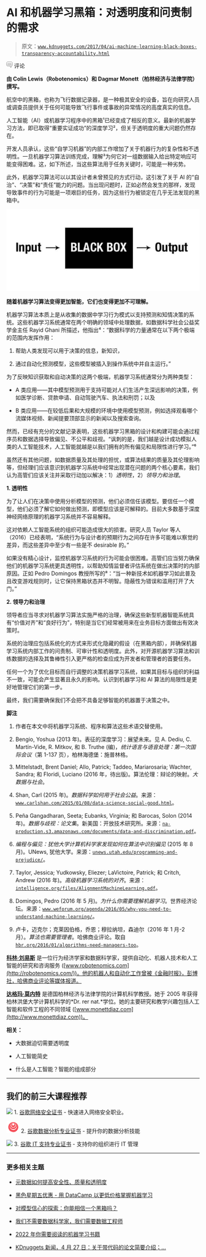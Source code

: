 # AI 和机器学习黑箱：对透明度和问责制的需求

> 原文：[`www.kdnuggets.com/2017/04/ai-machine-learning-black-boxes-transparency-accountability.html`](https://www.kdnuggets.com/2017/04/ai-machine-learning-black-boxes-transparency-accountability.html)

![c](img/3d9c022da2d331bb56691a9617b91b90.png) 评论

**由 Colin Lewis（Robotenomics）和 Dagmar Monett（柏林经济与法律学院）撰写。**

航空中的黑箱，也称为飞行数据记录器，是一种极其安全的设备，旨在向研究人员或调查员提供关于任何可能导致飞行事件或事故的异常情况的高度真实的信息。

人工智能（AI）或机器学习程序中的黑箱¹已经变成了相反的意义。最新的机器学习方法，即已取得“重要实证成功”的深度学习²，但关于透明度的重大问题仍然存在。

开发人员承认，这些“自学习机器”的内部工作增加了关于机器行为的复杂性和不透明性。一旦机器学习算法训练完成，理解³为何它对一组数据输入给出特定响应可能变得困难。这，如下所述，当这些算法用于任务关键时，可能是一种劣势。

此外，机器学习算法可以以其设计者未曾预见的方式行动，这引发了关于 AI 的“自治”、“决策”和“责任”能力的问题。当出现问题时，正如必然会发生的那样，发现导致事件的行为可能是一项艰巨的任务，因为这些行为被锁定在几乎无法发现的黑箱中。

![黑箱](img/99fc6f58785746d59b0567f0aa960761.png)

**随着机器学习算法变得更加智能，它们也变得更加不可理解。**

机器学习算法本质上是从收集的数据中学习行为模式以支持预测和知情决策的系统。这些机器学习系统通常在两个明确的领域中处理数据，如数据科学社会公益奖学金主任 Rayid Ghani 所描述，他指出⁴：“数据科学的力量通常在以下两个极端的范围内发挥作用：

1.  帮助人类发现可以用于决策的信息，新知识，

1.  通过自动化预测模型，这些模型被插入到操作系统中并自主运行。”

为了反映知识获取和自动决策的这两个极端，机器学习系统通常分为两种类型：

+   A 类应用——其中模型预测用于支持可能对人们生活产生深远影响的决策，例如医学诊断、贷款申请、自动驾驶汽车、执法和刑罚；以及

+   B 类应用——在较低后果和大规模的环境中使用模型预测，例如选择观看哪个流媒体视频、新闻提要顶部显示的新闻以及搜索查询。

然而，已经有充分的文献记录表明，这些机器学习黑箱的设计和构建可能会通过程序员和数据选择导致偏见、不公平和歧视。“讽刺的是，我们越是设计成功模拟人类的人工智能技术，人工智能就越是以我们拥有的所有偏见和局限性进行学习。”⁶

虽然还有其他问题，如数据质量及其处理的担忧，或算法结果的质量及其伦理影响等，但经理们应该意识到机器学习系统中经常出现潜在问题的两个核心要素，我们认为高管们应该关注并采取行动加以解决：1）*透明性*，2）*领导力和治理*。

**1. 透明性**

为了让人们在决策中使用分析模型的预测，他们必须信任该模型。要信任一个模型，他们必须了解它如何做出预测，即模型应该是可解释的。目前大多数基于深度神经网络原理的机器学习系统并不容易解释。

这对依赖人工智能系统的组织可能造成很大的损害。研究人员 Taylor 等人（2016）已经表明，“系统行为与设计者的预期行为之间存在许多可能难以察觉的差异，而这些差异中至少有一些是不 desirable 的。”

如果没有精心设计，监控机器学习系统的行为可能会很困难。高管们应当努力确保他们的机器学习系统更具透明性，以帮助知情监督者评估系统在做出决策时的内部原因。正如 Pedro Domingos 教授所写的⁸：“当一种新技术如机器学习如此普及且改变游戏规则时，让它保持黑箱状态并不明智。隐蔽性为错误和滥用打开了大门。”

**2. 领导力和治理**

领导者应当寻求对机器学习算法实施严格的治理，确保这些新型机器智能系统具有“价值对齐”和“良好行为”，特别是当它们经常被用来在业务目标方面做出有效决策时。

系统的治理应包括系统化的方式来形式化隐藏的假设（在黑箱内部），并确保机器学习系统内部工作的问责制、可审计性和透明度。此外，对开源机器学习算法和训练数据的选择及其鲁棒性引入更严格的检查应成为开发者和管理者的首要任务。

任何一个为了优化目标而自行调整的决策机器学习系统，如果其目标与组织的利益不一致，可能会产生显著且永久的影响。认识到机器学习和 AI 算法的局限性是更好地管理它们的第一步。

最终，我们需要确保我们不会把不具备足够智能的机器置于决策之中。

**脚注**

1.  作者在本文中将机器学习系统、程序和算法这些术语交替使用。

1.  Bengio, Yoshua (2013 年)。表征的深度学习：展望未来。见 A. Dediu, C. Martín-Vide, R. Mitkov, 和 B. Truthe (编)，*统计语言与语音处理：第一次国际会议*（第 1-137 页），柏林海德堡：施普林格。

1.  Mittelstadt, Brent Daniel; Allo, Patrick; Taddeo, Mariarosaria; Wachter, Sandra; 和 Floridi, Luciano (2016 年，待出版)。算法伦理：辩论的映射。*大数据与社会*。

1.  Shan, Carl (2015 年)。*数据科学如何用于社会公益*。来源：[`www.carlshan.com/2015/01/08/data-science-social-good.html`](http://www.carlshan.com/2015/01/08/data-science-social-good.html)。

1.  Peña Gangadharan, Seeta; Eubanks, Virginia; 和 Barocas, Solon (2014 年)。*数据与歧视：论文集*。新美国：开放技术研究所。来源：[`na-production.s3.amazonaws.com/documents/data-and-discrimination.pdf`](https://na-production.s3.amazonaws.com/documents/data-and-discrimination.pdf)。

1.  *编程与偏见：犹他大学计算机科学家发现如何在算法中识别偏见* (2015 年 8 月)。UNews, 犹他大学。来源：[`unews.utah.edu/programming-and-prejudice/`](https://unews.utah.edu/programming-and-prejudice/)。

1.  Taylor, Jessica; Yudkowsky, Eliezer; LaVictoire, Patrick; 和 Critch, Andrew (2016 年)。*高级机器学习系统的对齐*。来源：[`intelligence.org/files/AlignmentMachineLearning.pdf`](https://intelligence.org/files/AlignmentMachineLearning.pdf)。

1.  Domingos, Pedro (2016 年 5 月)。*为什么你需要理解机器学习*。世界经济论坛。来源：[`www.weforum.org/agenda/2016/05/why-you-need-to-understand-machine-learning/`](https://www.weforum.org/agenda/2016/05/why-you-need-to-understand-machine-learning/)。

1.  卢卡，迈克尔；克莱因伯格，乔恩；穆拉纳坦，森迪尔（2016 年 1 月-2 月）。*算法也需要管理者*。哈佛商业评论。取自 [`hbr.org/2016/01/algorithms-need-managers-too`](https://hbr.org/2016/01/algorithms-need-managers-too)。

**[科林·刘易斯](http://robotenomics.com/)** 是一位行为经济学家和数据科学家，提供自动化、机器人技术和人工智能的研究和咨询服务 ([www.robotenomics.com](http://robotenomics.com/))。他的机器人和自动化工作曾被《金融时报》，彭博社，哈佛商业评论等媒体报道。

**[达格玛·莫内特](http://www.monettdiaz.com)** 是德国柏林经济与法律学院的计算机科学教授。她于 2005 年获得柏林洪堡大学计算机科学的*Dr. rer nat.*学位。她的主要研究和教学兴趣包括人工智能和软件工程的不同领域 ([www.monettdiaz.com](http://www.monettdiaz.com))。

**相关：**

+   大数据迫切需要透明度

+   人工智能简史

+   什么是人工智能？智能的组成部分

* * *

## 我们的前三大课程推荐

![](img/0244c01ba9267c002ef39d4907e0b8fb.png) 1\. [谷歌网络安全证书](https://www.kdnuggets.com/google-cybersecurity) - 快速进入网络安全职业。

![](img/e225c49c3c91745821c8c0368bf04711.png) 2\. [谷歌数据分析专业证书](https://www.kdnuggets.com/google-data-analytics) - 提升你的数据分析技能

![](img/0244c01ba9267c002ef39d4907e0b8fb.png) 3\. [谷歌 IT 支持专业证书](https://www.kdnuggets.com/google-itsupport) - 支持你的组织进行 IT 管理

* * *

### 更多相关主题

+   [元数据如何提高安全性、质量和透明度](https://www.kdnuggets.com/2022/04/metadata-improves-security-quality-transparency.html)

+   [黑色星期五优惠 - 用 DataCamp 以更低价格掌握机器学习](https://www.kdnuggets.com/2022/11/datacamp-black-friday-deal-master-machine-learning-less-datacamp.html)

+   [对模型信心的探索：你能相信一个黑箱吗？](https://www.kdnuggets.com/the-quest-for-model-confidence-can-you-trust-a-black-box)

+   [我们不需要数据科学家，我们需要数据工程师](https://www.kdnuggets.com/2021/02/dont-need-data-scientists-need-data-engineers.html)

+   [2022 年你需要阅读的机器学习书籍](https://www.kdnuggets.com/2022/04/machine-learning-books-need-read-2022.html)

+   [KDnuggets 新闻，4 月 27 日：关于带代码的论文简要介绍；…](https://www.kdnuggets.com/2022/n17.html)
